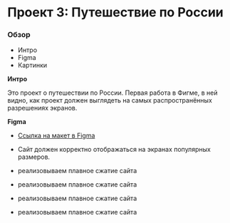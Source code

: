 # Проект 3: Путешествие по России

### Обзор
* Интро
* Figma
* Картинки

**Интро**

Это проект о путешествии по России.
Первая работа в Фигме, в ней видно, как проект должен выглядеть на самых распространённых разрешениях экранов.

**Figma**

* [Ссылка на макет в Figma](https://www.figma.com/file/5S2WSbEFL6awjVWJ0NWL8Q/Sprint-3_-Russia-_-desktop-mobile?node-id=28503%3A0)

* Сайт должен корректно отображаться на экранах популярных размеров.
* реализовываем плавное сжатие сайта
* реализовываем плавное сжатие сайта
* реализовываем плавное сжатие сайта
* реализовываем плавное сжатие сайта
